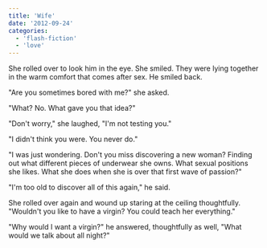 ```yaml
---
title: 'Wife'
date: '2012-09-24'
categories:
  - 'flash-fiction'
  - 'love'
---
```


She rolled over to look him in the eye. She smiled. They were lying together in
the warm comfort that comes after sex. He smiled back.

<!-- truncate -->

"Are you sometimes bored with me?" she asked.

"What? No. What gave you that idea?"

"Don't worry," she laughed, "I'm not testing you."

"I didn't think you were. You never do."

"I was just wondering. Don't you miss discovering a new woman? Finding out what
different pieces of underwear she owns. What sexual positions she likes. What
she does when she is over that first wave of passion?"

"I'm too old to discover all of this again," he said.

She rolled over again and wound up staring at the ceiling thoughtfully.
"Wouldn't you like to have a virgin? You could teach her everything."

"Why would I want a virgin?" he answered, thoughtfully as well, "What would we
talk about all night?"
